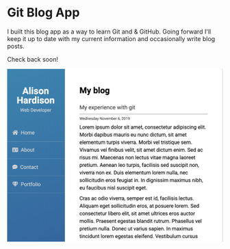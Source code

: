 # Git Blog App

I built this blog app as a way to learn Git and & GitHub. Going forward I'll keep it up to date with my current information and occasionally write blog posts.

Check back soon!




![Blog-Screenshot](https://github.com/Alisonhardison/personal-blog/blob/master/ScreenShot.png)



